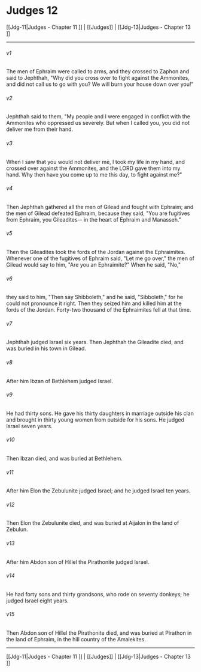 # Judges 12

[[Jdg-11|Judges - Chapter 11 ]] | [[Judges]] | [[Jdg-13|Judges - Chapter 13 ]]
***

###### v1
The men of Ephraim were called to arms, and they crossed to Zaphon and said to Jephthah, "Why did you cross over to fight against the Ammonites, and did not call us to go with you? We will burn your house down over you!"
###### v2
Jephthah said to them, "My people and I were engaged in conflict with the Ammonites who oppressed us severely. But when I called you, you did not deliver me from their hand.
###### v3
When I saw that you would not deliver me, I took my life in my hand, and crossed over against the Ammonites, and the LORD gave them into my hand. Why then have you come up to me this day, to fight against me?"
###### v4
Then Jephthah gathered all the men of Gilead and fought with Ephraim; and the men of Gilead defeated Ephraim, because they said, "You are fugitives from Ephraim, you Gileadites-- in the heart of Ephraim and Manasseh."
###### v5
Then the Gileadites took the fords of the Jordan against the Ephraimites. Whenever one of the fugitives of Ephraim said, "Let me go over," the men of Gilead would say to him, "Are you an Ephraimite?" When he said, "No,"
###### v6
they said to him, "Then say Shibboleth," and he said, "Sibboleth," for he could not pronounce it right. Then they seized him and killed him at the fords of the Jordan. Forty-two thousand of the Ephraimites fell at that time.
###### v7
Jephthah judged Israel six years. Then Jephthah the Gileadite died, and was buried in his town in Gilead.
###### v8
After him Ibzan of Bethlehem judged Israel.
###### v9
He had thirty sons. He gave his thirty daughters in marriage outside his clan and brought in thirty young women from outside for his sons. He judged Israel seven years.
###### v10
Then Ibzan died, and was buried at Bethlehem.
###### v11
After him Elon the Zebulunite judged Israel; and he judged Israel ten years.
###### v12
Then Elon the Zebulunite died, and was buried at Aijalon in the land of Zebulun.
###### v13
After him Abdon son of Hillel the Pirathonite judged Israel.
###### v14
He had forty sons and thirty grandsons, who rode on seventy donkeys; he judged Israel eight years.
###### v15
Then Abdon son of Hillel the Pirathonite died, and was buried at Pirathon in the land of Ephraim, in the hill country of the Amalekites.

***

[[Jdg-11|Judges - Chapter 11 ]] | [[Judges]] | [[Jdg-13|Judges - Chapter 13 ]]
